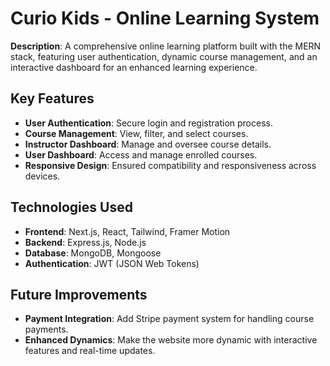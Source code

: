 # Curio Kids - Online Learning System

**Description**: A comprehensive online learning platform built with the MERN stack, featuring user authentication, dynamic course management, and an interactive dashboard for an enhanced learning experience.

## Key Features
- **User Authentication**: Secure login and registration process.
- **Course Management**: View, filter, and select courses.
- **Instructor Dashboard**: Manage and oversee course details.
- **User Dashboard**: Access and manage enrolled courses.
- **Responsive Design**: Ensured compatibility and responsiveness across devices.

## Technologies Used
- **Frontend**: Next.js, React, Tailwind, Framer Motion
- **Backend**: Express.js, Node.js
- **Database**: MongoDB, Mongoose
- **Authentication**: JWT (JSON Web Tokens)

## Future Improvements
- **Payment Integration**: Add Stripe payment system for handling course payments.
- **Enhanced Dynamics**: Make the website more dynamic with interactive features and real-time updates.
